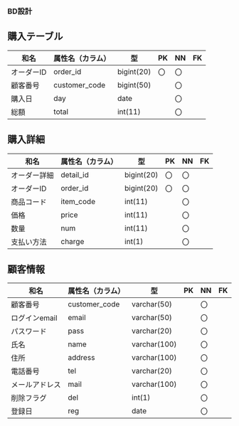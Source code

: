 ### BD設計

## 購入テーブル
|和名|属性名（カラム）|型|PK|NN|FK|
|----|----------------|-|--|--|--|
|オーダーID|order_id|bigint(20)|〇|〇||
|顧客番号|customer_code|bigint(50)||〇||
|購入日|day|date||〇||
|総額|total|int(11)||〇||

## 購入詳細
|和名|属性名（カラム）|型|PK|NN|FK|
|-|-|-|--|-|-|
|オーダー詳細|detail_id|bigint(20)|〇|〇||
|オーダーID|order_id|bigint(20)|〇|〇||
|商品コード|item_code|int(11)||〇||
|価格|price|int(11)||〇||
|数量|num|int(11)||〇||
|支払い方法|charge|int(1)||〇||

## 顧客情報
|和名|属性名（カラム）|型|PK|NN|FK|
|-|-|-|-|-|-|
|顧客番号|customer_code|varchar(50)||〇||
|ログインemail|email|varchar(50)||〇||
|パスワード|pass|varchar(20)||〇||
|氏名|name|varchar(100)||〇||
|住所|address|varchar(100)||〇||
|電話番号|tel|varchar(20)||〇||
|メールアドレス|mail|varchar(100)||〇||
|削除フラグ|del|int(1)||〇||
|登録日|reg|date||〇||
